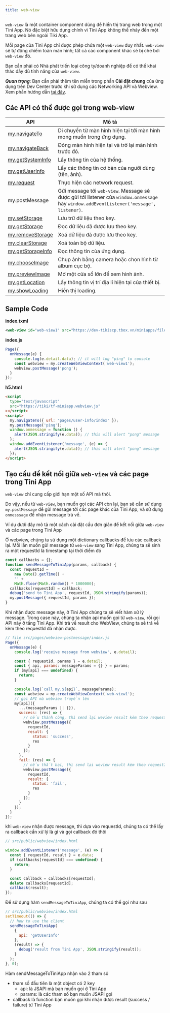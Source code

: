 ```yaml
---
title: web-view
---
```


`web-view` là một container component dùng để hiển thị trang web trong một Tini App. Nó đặc biệt hữu dụng chính vì Tini App không thể nhảy đến một trang web bên ngoài Tiki App.

Mỗi page của Tini App chỉ được phép chứa một `web-view` duy nhất. `web-view` sẽ tự động chiếm toàn màn hình; tất cả các component khác sẽ bị che bởi `web-view` đó.

Bạn cần phải có Nhà phát triển loại công ty/doanh nghiệp để có thể khai thác đầy đủ tính năng của `web-view`.

**_Quan trọng_**: Bạn cần phải thêm tên miền trong phần **Cài đặt chung** của ứng dụng trên Dev Center trước khi sử dụng các Networking API và Webview. Xem phần hướng dẫn [tại đây](/docs/backend-api/overview#tên-miền).

## Các API có thể được gọi trong web-view

| API                                                     | Mô tả                                                                                                                                   |
| ------------------------------------------------------- | --------------------------------------------------------------------------------------------------------------------------------------- |
| [my.navigateTo](/docs/api/ui/route/navigate-to)         | Di chuyển từ màn hình hiện tại tới màn hình mong muốn trong ứng dụng.                                                                   |
| [my.navigateBack](/docs/api/ui/route/navigate-back)     | Đóng màn hình hiện tại và trở lại màn hình trước đó.                                                                                    |
| [my.getSystemInfo](/docs/api/device/get-system-info)    | Lấy thông tin của hệ thống.                                                                                                             |
| [my.getUserInfo](/docs/api/open/05-get-user-info)       | Lấy các thông tin cơ bản của người dùng (tên, ảnh).                                                                                     |
| [my.request](/docs/api/network/request)                 | Thực hiện các network request.                                                                                                          |
| my.postMessage                                          | Gửi message tới `web-view`. Message sẽ được gửi tới listener của `window.onmessage` hay `window.addEventListener('message', listener)`. |
| [my.setStorage](/docs/api/storage/set-storage)          | Lưu trữ dữ liệu theo key.                                                                                                               |
| [my.getStorage](/docs/api/storage/get-storage)          | Đọc dữ liệu đã được lưu theo key.                                                                                                       |
| [my.removeStorage](/docs/api/storage/remove-storage)    | Xoá dữ liệu đã được lưu theo key.                                                                                                       |
| [my.clearStorage](/docs/api/storage/clear-storage)      | Xoá toàn bộ dữ liệu.                                                                                                                    |
| [my.getStorageInfo](/docs/api/storage/get-storage-info) | Đọc thông tin của ứng dụng.                                                                                                             |
| [my.chooseImage](/docs/api/media/image/choose-image)    | Chụp ảnh bằng camera hoặc chọn hình từ album cục bộ.                                                                                    |
| [my.previewImage](/docs/api/media/image/preview-image)  | Mở một cửa sổ lớn để xem hình ảnh.                                                                                                      |
| [my.getLocation](/docs/api/geo/location/get-location)   | Lấy thông tin vị trí địa lí hiện tại của thiết bị.                                                                                      |
| [my.showLoading](/docs/api/ui/feedback/show-loading)    | Hiển thị loading.                                                                                                                       |

## Sample Code

**index.txml**

```xml
<web-view id="web-view1" src="https://dev-tikiscp.tbox.vn/miniapps/files/h5.html" onMessage="onMessage" />
```

**index.js**

```js
Page({
  onMessage(e) {
    console.log(e.detail.data); // it will log "ping" to console
    const webview = my.createWebViewContext('web-view1');
    webview.postMessage('pong');
  }
});
```

**h5.html**

```html
<script
  type="text/javascript"
  src="https://tiki/tf-miniapp.webview.js"
></script>
<script>
  my.navigateTo({ url: 'pages/user-info/index' });
  my.postMessage('ping');
  window.onmessage = function () {
    alert(JSON.stringify(e.data)); // this will alert "pong" message
  };
  window.addEventListener('message', (e) => {
    alert(JSON.stringify(e.data)); // this will alert "pong" message
  });
</script>
```

## Tạo cầu để kết nối giữa `web-view` và các page trong Tini App

`web-view` chỉ cung cấp giới hạn một số API mà thôi.

Do vậy, nếu từ `web-view`, bạn muốn gọi các API còn lại, bạn sẽ cần sử dụng `my.postMessage` để gửi message tới các page khác của Tini App, và sử dụng `onmesssage` để nhận message trả về.

Ví dụ dưới đây mô tả một cách cài đặt cầu đơn giản để kết nối giữa `web-view` và các page trong Tini App

Ở webview, chúng ta sử dụng một dictionary callbacks để lưu các callback lại.
Mỗi lần muốn gửi message từ `web-view` sang Tini App, chúng ta sẽ sinh ra một requestId là timestamp tại thời điểm đó

```js
const callbacks = {};
function sendMessageToTiniApp(params, callback) {
  const requestId =
    new Date().getTime() +
    '' +
    Math.floor(Math.random() * 1000000);
  callbacks[requestId] = callback;
  debug('send to Tini App', requestId, JSON.stringify(params));
  my.postMessage({ requestId, params });
}
```

Khi nhận được message này, ở Tini App chúng ta sẽ viết hàm xử lý message.
Trong case này, chúng ta nhận api muốn gọi từ `web-view`, rồi gọi API này ở tầng Tini App.
Khi trả về result cho WebView, chúng ta sẽ trả về kèm theo requestId đã nhận được.

```js
// file src/pages/webview-postmessage/index.js
Page({
  onMessage(e) {
    console.log('receive message from webview', e.detail);

    const { requestId, params } = e.detail;
    const { api, params: messageParams = {} } = params;
    if (my[api] === undefined) {
      return;
    }

    console.log(`call my.${api}`, messageParams);
    const webview = my.createWebViewContext('web-view1');
    // gọi API mà webview truyền lên
    my[api]({
      ...(messageParams || {}),
      success: (res) => {
        // nếu thành công, thì send lại weview result kèm theo requestId
        webview.postMessage({
          requestId,
          result: {
            status: 'success',
            res
          }
        });
      },
      fail: (res) => {
        // nếu thất bại, thì send lại weview result kèm theo requestId
        webview.postMessage({
          requestId,
          result: {
            status: 'fail',
            res
          }
        });
      }
    });
  }
});
```

khi `web-view` nhận được message, thì dựa vào requestId, chúng ta có thể lấy ra callback cần xử lý là gì
và gọi callback đó thôi

```js
// src/public/webview/index.html

window.addEventListener('message', (e) => {
  const { requestId, result } = e.data;
  if (callbacks[requestId] === undefined) {
    return;
  }

  const callback = callbacks[requestId];
  delete callbacks[requestId];
  callback(result);
});
```

Để sử dụng hàm `sendMessageToTiniApp`, chúng ta có thể gọi như sau

```js
// src/public/webview/index.html
setTimeout(() => {
  // how to use the client
  sendMessageToTiniApp(
    {
      api: 'getUserInfo'
    },
    (result) => {
      debug('result from Tini App', JSON.stringify(result));
    }
  );
}, 0);
```

Hàm sendMessageToTiniApp nhận vào 2 tham sô

- tham số đầu tiên là một object có 2 key
  - api: là JSAPI mà bạn muốn gọi ở Tini App
  - params: là các tham số bạn muốn JSAPI gọi
- callback là function bạn muốn gọi khi nhận được result (success / failure) từ Tini App
